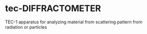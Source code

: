 # tec-DIFFRACTOMETER
TEC-1 apparatus for analyzing material from scattering pattern from radiation or particles
